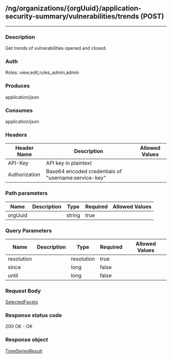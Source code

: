 ## /ng/organizations/{orgUuid}/application-security-summary/vulnerabilities/trends (POST)
---
### Description
Get trends of vulnerabilities opened and closed.
### Auth
Roles: view,edit,rules_admin,admin
### Produces
application/json
### Consumes
application/json
### Headers
| Header Name | Description | Allowed Values |
| ----------- | ----------- | ----------- |
| API-Key | API key in plaintext |  |
| Authorization | Base64 encoded credentials of &quot;username:service-key&quot; |  |
### Path parameters
| Name | Description | Type | Required | Allowed Values |
| ----------- | ----------- | ----------- | ----------- | ----------- |
| orgUuid |  | string | true |  |
### Query Parameters
| Name | Description | Type | Required | Allowed Values |
| ----------- | ----------- | ----------- | ----------- | ----------- |
| resolution |  | resolution | true |  |
| since |  | long | false |  |
| until |  | long | false |  |
### Request Body
[SelectedFacets](<../../objects/SelectedFacets.md>)
### Response status code
200 OK - OK
### Response object
[TimeSeriesResult](<../../objects/TimeSeriesResult.md>)
